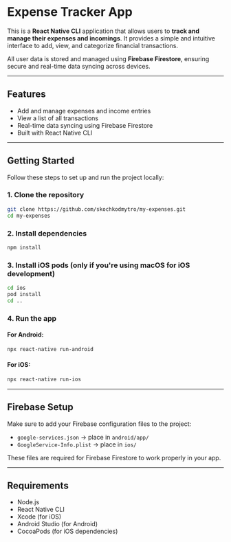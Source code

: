 # Expense Tracker App

This is a **React Native CLI** application that allows users to **track and manage their expenses and incomings**. It provides a simple and intuitive interface to add, view, and categorize financial transactions.

All user data is stored and managed using **Firebase Firestore**, ensuring secure and real-time data syncing across devices.

---

## Features

- Add and manage expenses and income entries
- View a list of all transactions
- Real-time data syncing using Firebase Firestore
- Built with React Native CLI

---

## Getting Started

Follow these steps to set up and run the project locally:

### 1. Clone the repository

```bash
git clone https://github.com/skochkodmytro/my-expenses.git
cd my-expenses
```

### 2. Install dependencies

```bash
npm install
```

### 3. Install iOS pods (only if you're using macOS for iOS development)

```bash
cd ios
pod install
cd ..
```

### 4. Run the app

#### For Android:

```bash
npx react-native run-android
```

#### For iOS:

```bash
npx react-native run-ios
```

---

## Firebase Setup

Make sure to add your Firebase configuration files to the project:

- `google-services.json` → place in `android/app/`
- `GoogleService-Info.plist` → place in `ios/`

These files are required for Firebase Firestore to work properly in your app.

---

## Requirements

- Node.js
- React Native CLI
- Xcode (for iOS)
- Android Studio (for Android)
- CocoaPods (for iOS dependencies)
